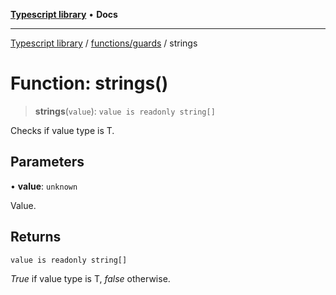 [**Typescript library**](../../../index.md) • **Docs**

***

[Typescript library](../../../modules.md) / [functions/guards](../index.md) / strings

# Function: strings()

> **strings**(`value`): `value is readonly string[]`

Checks if value type is T.

## Parameters

• **value**: `unknown`

Value.

## Returns

`value is readonly string[]`

_True_ if value type is T, _false_ otherwise.
